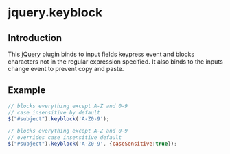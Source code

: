 # jquery.keyblock
## Introduction
This [jQuery](http://jquery.com/) plugin binds to input fields keypress event and blocks characters not in the regular expression specified. It also binds to the inputs change event to prevent copy and paste.
## Example
```javascript
// blocks everything except A-Z and 0-9
// case insensitive by default
$("#subject").keyblock('A-Z0-9');

// blocks everything except A-Z and 0-9
// overrides case insensitive default
$("#subject").keyblock('A-Z0-9', {caseSensitive:true});
```
